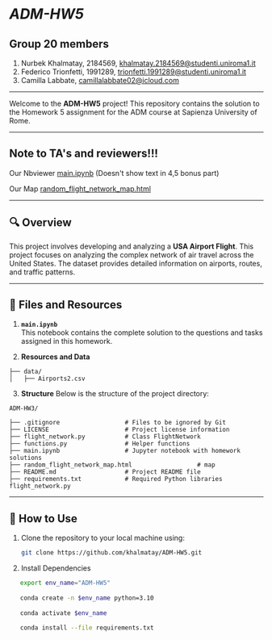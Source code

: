 # ***ADM-HW5***  

## Group 20 members
1. Nurbek Khalmatay, 2184569, khalmatay.2184569@studenti.uniroma1.it
2. Federico Trionfetti, 1991289, trionfetti.1991289@studenti.uniroma1.it
3. Camilla Labbate, camillalabbate02@icloud.com








---


Welcome to the **ADM-HW5** project! This repository contains the solution to the Homework 5 assignment for the ADM course at Sapienza University of Rome. 

---
## Note to TA's and reviewers!!!
Our Nbviewer [main.ipynb](https://nbviewer.org/github/khalmatay/ADM-HW5/blob/main/main.ipynb) (Doesn't show text in 4,5 bonus part)

Our Map [random_flight_network_map.html](https://khalmatay.github.io/)



---

## 🔍 **Overview**
This project involves developing and analyzing a **USA Airport Flight**. This project focuses on analyzing the complex network of air travel across the United States. The dataset provides detailed information on airports, routes, and traffic patterns.

--- 


## 📂 **Files and Resources**

1. **`main.ipynb`**  
   This notebook contains the complete solution to the questions and tasks assigned in this homework.  

2. **Resources and Data**  
```
├── data/
│   ├── Airports2.csv
```
3. **Structure**
Below is the structure of the project directory:

```plaintext
ADM-HW3/

├── .gitignore                  # Files to be ignored by Git
├── LICENSE                     # Project license information
├── flight_network.py           # Class FlightNetwork
├── functions.py                # Helper functions
├── main.ipynb                  # Jupyter notebook with homework solutions
├── random_flight_network_map.html                  # map
├── README.md                   # Project README file
├── requirements.txt            # Required Python libraries
flight_network.py
````

---

## 📖 **How to Use**

1. Clone the repository to your local machine using:  
   ```bash
   git clone https://github.com/khalmatay/ADM-HW5.git
   ```
   
2. Install Dependencies

```bash
   export env_name="ADM-HW5"
   
   conda create -n $env_name python=3.10
   
   conda activate $env_name
   
   conda install --file requirements.txt
```


